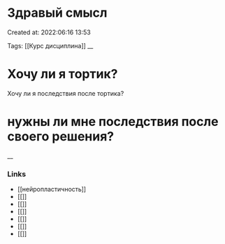 # Здравый смысл

Created at: 2022:06:16 13:53

Tags: [[Курс дисциплина]]
__ 

# Хочу ли я тортик?
Хочу ли я последствия после тортика?

# нужны ли мне последствия после своего решения?


__

### Links
- [[нейропластичность]]
- [[]]
- [[]]
- [[]]
- [[]]
- [[]]
- [[]]